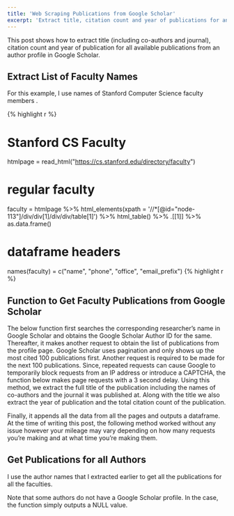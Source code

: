 ```yaml
---
title: 'Web Scraping Publications from Google Scholar'
excerpt: 'Extract title, citation count and year of publications for an author from Google Scholar.'
---
```


This post shows how to extract title (including co-authors and journal),
citation count and year of publication for all available publications
from an author profile in Google Scholar.

## Extract List of Faculty Names

For this example, I use names of Stanford Computer Science faculty
members .

{% highlight r %}
# Stanford CS Faculty
htmlpage = read_html("https://cs.stanford.edu/directory/faculty")

# regular faculty
faculty = htmlpage %>%
  html_elements(xpath = '//*[@id="node-113"]/div/div[1]/div/div/table[1]') %>%
  html_table() %>%
  .[[1]] %>%
  as.data.frame()

# dataframe headers
names(faculty) = c("name", "phone", "office", "email_prefix")
{% highlight r %}


## Function to Get Faculty Publications from Google Scholar

The below function first searches the corresponding researcher’s name in
Google Scholar and obtains the Google Scholar Author ID for the same.
Thereafter, it makes another request to obtain the list of publications
from the profile page. Google Scholar uses pagination and only shows up
the most cited 100 publications first. Another request is required to be
made for the next 100 publications. Since, repeated requests can cause
Google to temporarily block requests from an IP address or introduce a
CAPTCHA, the function below makes page requests with a 3 second delay.
Using this method, we extract the full title of the publication
including the names of co-authors and the journal it was published at.
Along with the title we also extract the year of publication and the
total citation count of the publication.

Finally, it appends all the data from all the pages and outputs a
dataframe. At the time of writing this post, the following method worked
without any issue however your mileage may vary depending on how many
requests you’re making and at what time you’re making them.


## Get Publications for all Authors

I use the author names that I extracted earlier to get all the
publications for all the faculties.


Note that some authors do not have a Google Scholar profile. In the
case, the function simply outputs a NULL value.